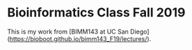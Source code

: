 # Bioinformatics Class Fall 2019

This is my work from [BIMM143 at UC San Diego] (https://bioboot.github.io/bimm143_F19/lectures/).
